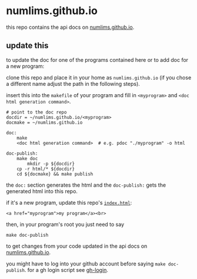 # numlims.github.io

this repo contains the api docs on [numlims.github.io](https://numlims.github.io/).

## update this

to update the doc for one of the programs contained here or to add doc
for a new program:

clone this repo and place it in your home as `numlims.github.io` (if
you chose a different name adjust the path in the following steps).

insert this into the `makefile` of your program and fill in
`<myprogram>` and `<doc html generation command>`.

```
# point to the doc repo
docdir = ~/numlims.github.io/<myprogram>
docmake = ~/numlims.github.io

doc:
	make
	<doc html generation command>  # e.g. pdoc "./myprogram" -o html

doc-publish:
	make doc
        mkdir -p ${docdir}
	cp -r html/* ${docdir}
	cd ${docmake} && make publish
```

the `doc:` section generates the html and the `doc-publish:` gets the
generated html into this repo.

if it's a new program, update this repo's [`index.html`](./index.html):

```
<a href="myprogram">my program</a><br>
```

then, in your program's root you just need to say

```
make doc-publish
```

to get changes from your code updated in the api docs on
[numlims.github.io](https://numlims.github.io/).

you might have to log into your github account before saying `make
doc-publish`. for a gh login script see
[gh-login](https://github.com/numlims/limsbin/blob/main/gh-login).